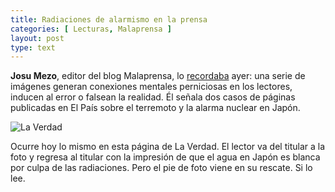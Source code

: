 ```yaml
---
title: Radiaciones de alarmismo en la prensa
categories: [ Lecturas, Malaprensa ]
layout: post
type: text
---
```


**Josu Mezo**, editor del blog Malaprensa, lo [recordaba](http://www.malaprensa.com/2011/03/de-hiroshima-fukushima-pasando-por-el.html "Fukushima e Hiroshima") ayer: una serie de imágenes generan conexiones mentales perniciosas en los lectores, inducen al error o falsean la realidad. Él señala dos casos de páginas publicadas en El País sobre el terremoto y la alarma nuclear en Japón.

![La Verdad](https://lh3.googleusercontent.com/-eQprv5iN68M/UaTvyALZihI/AAAAAAAADf0/VM15rd-aLog/w500-h373-no/laverdad.jpg)

Ocurre hoy lo mismo en esta página de La Verdad. El lector va del titular a la foto y regresa al titular con la impresión de que el agua en Japón es blanca por culpa de las radiaciones. Pero el pie de foto viene en su rescate. Si lo lee.